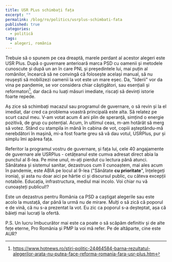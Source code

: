 ```yaml
---
title: USR PLus schimbați fața
excerpt: "" 
permalink: /blog/ro/politics/usrplus-schimbati-fata
published: true
categories:
  - politică
tags:
  - alegeri, românia
---
```


Trebuie să o spunem pe cea dreaptă, marele perdant al acestor alegeri este USR Plus.
După o guvernare anterioară marca PSD cu oamenii și metodele cunoscute și după un an în care PNL și președintele lui,
mai puțin al românilor, încearcă să ne convingă că folosește același manual, să nu reușești să mobilizezi oamenii la vot este un mare eșec.
 Da, "liderii" vor da vina pe pandemie, se vor considera chiar câștigători, sau esențiali și reformatori[^1],
  dar dacă nu luați măsuri imediate, riscați să devinți istorie foarte repede.   

[^1]: <https://www.hotnews.ro/stiri-politic-24464584-barna-rezultatul-alegerilor-arata-nu-putea-face-reforma-romania-fara-usr-plus.htm>

Aș zice să schimbați macazul sau programul de guvernare, o să revin și la el imediat, dar cred ca problema voastră principală este alta.
 Să relatez pe scurt cazul meu. V-am votat acum 4 ani plin de speranță, simțind o energie pozitivă, de grup cu potențial. Acum, în ultimul ceas,
  m-am hotărât să merg să votez. Stând cu stampila in mână în cabina de vot, copiii așteptându-mă nerebdători în mașină, mi-a fost foarte greu
  să vă dau votul, USRPlus, pur și simplu îmi apărea fața. 

Referitor la programul vostru de guvernare, și fața lui, cele 40 angajamente de guvernare ale USRPlus - cetățeanul este cumva adresat direct
 abia la punctul al 8-lea. Pe mine unul, m-ați pierdut cu lectura până atunci. Sănătatea și sistemul sanitar, dezastruos cum îl cunoaștem,
  mai ales acum în pandemie, este ABIA pe locul al 9-lea ("Sănătate **cu prioritate**", înțelegeți ironia),
   și asta nu doar aici pe hârtie ci și discursul public, cu câteva excepții notabile.  Educația, infrastructura, mediul mai incolo. 
   Voi chiar nu vă cunoașteți publicul!?

Este un dezastrus pentru România ca PSD a caștigat alegerile sau este acolo la mustață, dar până la urmă nu de mirare. 
Mulți o să zică că poporul e de vină, că nu s-a prezentat la vot. Eu zic ca poporul s-a deșteptat, așa
că băieți mai lucrați la ofertă.

P.S. Un lucru îmbucurător mai este ca poate o să scăpăm definitiv și de alte fețe eterne, Pro România și PMP la voi mă refer.
 Pe de altăparte, cine este AUR?
